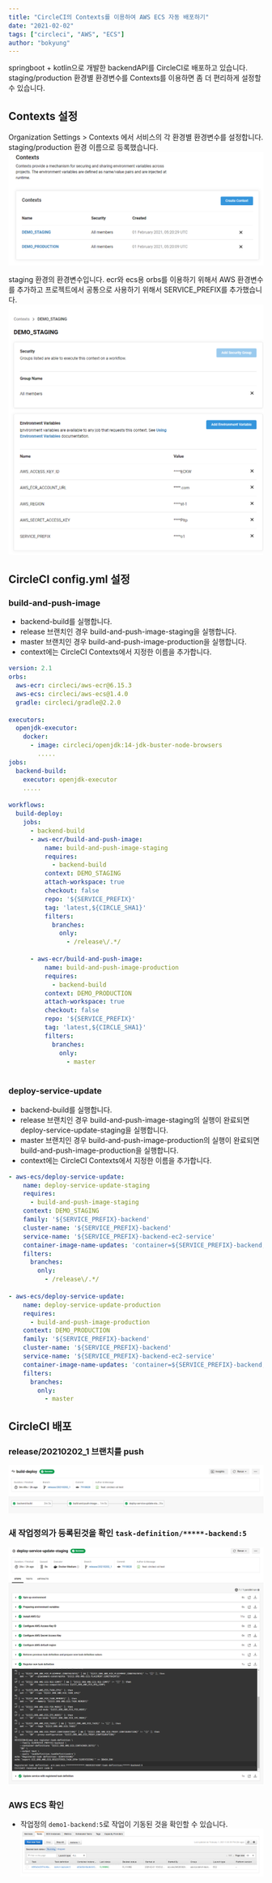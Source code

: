 ```yaml
---
title: "CircleCI의 Contexts를 이용하여 AWS ECS 자동 배포하기"
date: "2021-02-02"
tags: ["circleci", "AWS", "ECS"]
author: "bokyung"
---
```


springboot + kotlin으로 개발한 backendAPI를 CircleCI로 배포하고 있습니다.
staging/production 환경별 환경변수를 Contexts를 이용하면 좀 더 편리하게 설정할 수 있습니다.

## Contexts 설정
Organization Settings > Contexts 에서 서비스의 각 환경별 환경변수를 설정합니다.
staging/production 환경 이름으로 등록했습니다.
![contexts](/images/2021/0202/contexts.png)

staging 환경의 환경변수입니다.
ecr와 ecs용 orbs를 이용하기 위해서 AWS 환경변수를 추가하고 프로젝트에서 공통으로 사용하기 위해서 SERVICE_PREFIX를 추가했습니다.
![contexts_staging](/images/2021/0202/contexts_staging.png)

## CircleCI config.yml 설정               
### build-and-push-image
* backend-build를 실행합니다.
* release 브랜치인 경우 build-and-push-image-staging을 실행합니다.
* master 브랜치인 경우 build-and-push-image-production을 실행합니다.
* context에는 CircleCI Contexts에서 지정한 이름을 추가합니다.
```yml
version: 2.1
orbs:
  aws-ecr: circleci/aws-ecr@6.15.3
  aws-ecs: circleci/aws-ecs@1.4.0
  gradle: circleci/gradle@2.2.0

executors:
  openjdk-executor:
    docker:
      - image: circleci/openjdk:14-jdk-buster-node-browsers
        .....
jobs:
  backend-build:
    executor: openjdk-executor
    .....

workflows:
  build-deploy:
    jobs:
      - backend-build
      - aws-ecr/build-and-push-image:
          name: build-and-push-image-staging
          requires:
            - backend-build
          context: DEMO_STAGING
          attach-workspace: true
          checkout: false
          repo: '${SERVICE_PREFIX}'
          tag: 'latest,${CIRCLE_SHA1}'
          filters:
            branches:
              only:
                - /release\/.*/

      - aws-ecr/build-and-push-image:
          name: build-and-push-image-production
          requires:
            - backend-build
          context: DEMO_PRODUCTION
          attach-workspace: true
          checkout: false
          repo: '${SERVICE_PREFIX}'
          tag: 'latest,${CIRCLE_SHA1}'
          filters:
            branches:
              only:
                - master
 
```

### deploy-service-update
* backend-build를 실행합니다.
* release 브랜치인 경우 build-and-push-image-staging의 실행이 완료되면 deploy-service-update-staging을 실행합니다.
* master 브랜치인 경우 build-and-push-image-production의 실행이 완료되면 build-and-push-image-production을 실행합니다.
* context에는 CircleCI Contexts에서 지정한 이름을 추가합니다.

```yml
- aws-ecs/deploy-service-update:
    name: deploy-service-update-staging
    requires:
      - build-and-push-image-staging
    context: DEMO_STAGING
    family: '${SERVICE_PREFIX}-backend'
    cluster-name: '${SERVICE_PREFIX}-backend'
    service-name: '${SERVICE_PREFIX}-backend-ec2-service'
    container-image-name-updates: 'container=${SERVICE_PREFIX}-backend,tag=${CIRCLE_SHA1}'
    filters:
      branches:
        only:
          - /release\/.*/

- aws-ecs/deploy-service-update:
    name: deploy-service-update-production
    requires:
      - build-and-push-image-production
    context: DEMO_PRODUCTION
    family: '${SERVICE_PREFIX}-backend'
    cluster-name: '${SERVICE_PREFIX}-backend'
    service-name: '${SERVICE_PREFIX}-backend-ec2-service'
    container-image-name-updates: 'container=${SERVICE_PREFIX}-backend,tag=${CIRCLE_SHA1}'
    filters:
      branches:
        only:
          - master
```

## CircleCI 배포
### release/20210202_1 브랜치를 push
![circleci_build](/images/2021/0202/circleci_build.png)

### 새 작업정의가 등록된것을 확인 `task-definition/*****-backend:5`
![circleci_service_update](/images/2021/0202/circleci_service_update.png)

### AWS ECS 확인
* 작업정의 `demo1-backend:5`로 작업이 기동된 것을 확인할 수 있습니다.
![aws_ecs](/images/2021/0202/aws_ecs.png)